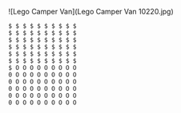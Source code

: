 ![Lego Camper Van](Lego Camper Van 10220.jpg)


    $ $ $ $ $ $ $ $ $ $
    $ $ $ $ $ $ $ $ $ $
    $ $ $ $ $ $ $ $ $ $
    $ $ $ $ $ $ $ $ $ $
    $ $ $ $ $ $ $ $ $ $
    $ $ $ $ $ $ $ $ $ $
    $ O O O O O O O O O
    0 O O O O O O O O O
    0 O O O O O O O O O
    0 O O O O O O O O O
    0 O O O O O O O O O
    0 O O O O O O O O O
